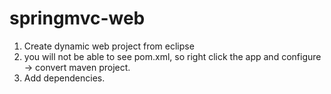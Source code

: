 # springmvc-web
 
1. Create dynamic web project from eclipse
2. you will not be able to see pom.xml, so right click the app and configure -> convert maven project.
3. Add dependencies.
